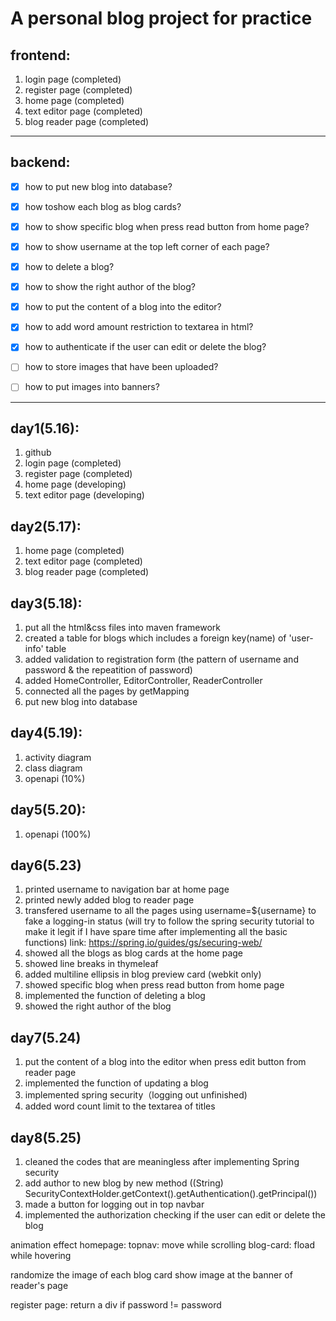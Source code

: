 # A personal blog project for practice
## frontend:
1. login page (completed)
2. register page (completed)
3. home page (completed)
4. text editor page (completed)
5. blog reader page (completed)

---

## backend:
- [x] how to put new blog into database?
- [x] how toshow each blog as blog cards?
- [x] how to show specific blog when press read button from home page?
- [x] how to show username at the top left corner of each page?
- [x] how to delete a blog?
- [x] how to show the right author of the blog?
- [x] how to put the content of a blog into the editor?
- [x] how to add word amount restriction to textarea in html?
- [x] how to authenticate if the user can edit or delete the blog?
- [ ] how to store images that have been uploaded?
- [ ] how to put images into banners?


---

## day1(5.16):
1. github
2. login page (completed)
3. register page (completed)
4. home page (developing)
5. text editor page (developing)

## day2(5.17):
1. home page (completed)
2. text editor page (completed)
3. blog reader page (completed)

## day3(5.18):
1. put all the html&css files into maven framework
2. created a table for blogs which includes a foreign key(name) of 'user-info' table
3. added validation to registration form (the pattern of username and password & the repeatition of password)
4. added HomeController, EditorController, ReaderController
5. connected all the pages by getMapping 
6. put new blog into database

## day4(5.19):
1. activity diagram 
2. class diagram
3. openapi (10%)

## day5(5.20):
1. openapi (100%)

## day6(5.23)
1. printed username to navigation bar at home page
2. printed newly added blog to reader page
3. transfered username to all the pages using username=${username} to fake a logging-in status
   (will try to follow the spring security tutorial to make it legit if I have spare time after implementing all the basic functions)
   link: https://spring.io/guides/gs/securing-web/ 
4. showed all the blogs as blog cards at the home page
5. showed line breaks in thymeleaf
6. added multiline ellipsis in blog preview card (webkit only)
7. showed specific blog when press read button from home page
8. implemented the function of deleting a blog
9. showed the right author of the blog

## day7(5.24)
1. put the content of a blog into the editor when press edit button from reader page
2. implemented the function of updating a blog
3. implemented spring security（logging out unfinished)
4. added word count limit to the textarea of titles

## day8(5.25)
1. cleaned the codes that are meaningless after implementing Spring security
2. add author to new blog by new method ((String) SecurityContextHolder.getContext().getAuthentication().getPrincipal())
3. made a button for logging out in top navbar
4. implemented the authorization checking if the user can edit or delete the blog

animation effect
homepage: topnav: move while scrolling
blog-card: fload while hovering

randomize the image of each blog card
show image at the banner of reader's page

register page: return a div if password != password


